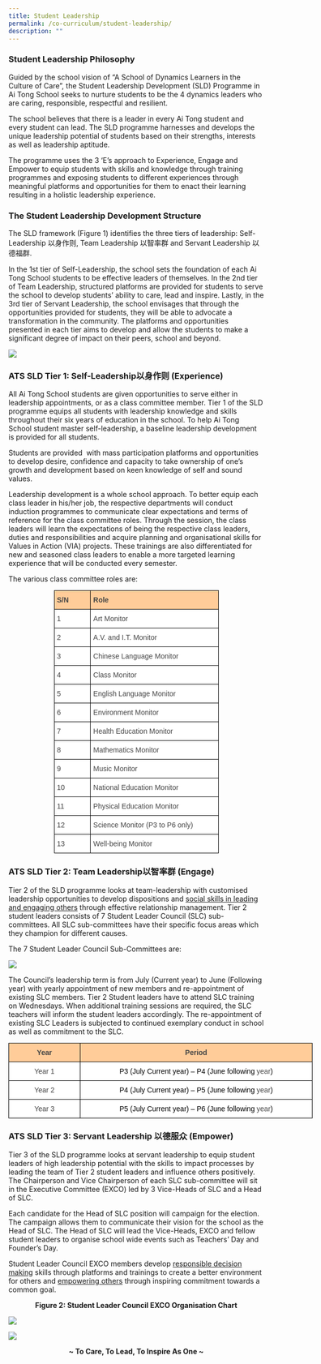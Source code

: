 ```yaml
---
title: Student Leadership
permalink: /co-curriculum/student-leadership/
description: ""
---
```

### Student Leadership Philosophy


Guided by the school vision of “A School of Dynamics Learners in the Culture of Care”, the Student Leadership Development (SLD) Programme in Ai Tong School seeks to nurture students to be the 4 dynamics leaders who are caring, responsible, respectful and resilient.

The school believes that there is a leader in every Ai Tong student and every student can lead. The SLD programme harnesses and develops the unique leadership potential of students based on their strengths, interests as well as leadership aptitude.

The programme uses the 3 ‘E’s approach to Experience, Engage and Empower to equip students with skills and knowledge through training programmes and exposing students to different experiences through meaningful platforms and opportunities for them to enact their learning resulting in a holistic leadership experience.

### The Student Leadership Development Structure

The SLD framework (Figure 1) identifies the three tiers of leadership: Self-Leadership 以身作则, Team Leadership 以智率群 and Servant Leadership 以德福群. 

In the 1st tier of Self-Leadership, the school sets the foundation of each Ai Tong School students to be effective leaders of themselves. In the 2nd tier of Team Leadership, structured platforms are provided for students to serve the school to develop students’ ability to care, lead and inspire. Lastly, in the 3rd tier of Servant Leadership, the school envisages that through the opportunities provided for students, they will be able to advocate a transformation in the community. The platforms and opportunities presented in each tier aims to develop and allow the students to make a significant degree of impact on their peers, school and beyond.

![](/images/SLC-framework.jpeg)


### ATS SLD Tier 1: Self-Leadership以身作则 (Experience)

All Ai Tong School students are given opportunities to serve either in leadership appointments, or as a class committee member. Tier 1 of the SLD programme equips all students with leadership knowledge and skills throughout their six years of education in the school. To help Ai Tong School student master self-leadership, a baseline leadership development is provided for all students.

Students are provided  with mass participation platforms and opportunities to develop desire, confidence and capacity to take ownership of one’s growth and development based on keen knowledge of self and sound values.

Leadership development is a whole school approach. To better equip each class leader in his/her job, the respective departments will conduct induction programmes to communicate clear expectations and terms of reference for the class committee roles. Through the session, the class leaders will learn the expectations of being the respective class leaders, duties and responsibilities and acquire planning and organisational skills for Values in Action (VIA) projects. These trainings are also differentiated for new and seasoned class leaders to enable a more targeted learning experience that will be conducted every semester.

The various class committee roles are:

<style type="text/css">
.tg  {border-collapse:collapse;border-spacing:0;margin:0px auto;}
.tg td{border-color:black;border-style:solid;border-width:1px;font-family:Arial, sans-serif;font-size:14px;
  overflow:hidden;padding:10px 5px;word-break:normal;}
.tg th{border-color:black;border-style:solid;border-width:1px;font-family:Arial, sans-serif;font-size:14px;
  font-weight:normal;overflow:hidden;padding:10px 5px;word-break:normal;}
.tg .tg-fwnj{background-color:#FFF;color:#454545;text-align:left;vertical-align:top}
.tg .tg-32sq{background-color:#FC9;color:#454545;font-weight:bold;text-align:left;vertical-align:top}
</style>
<table class="tg" style="undefined;table-layout: fixed; width: 325px">
<colgroup>
<col style="width: 72px">
<col style="width: 253px">
</colgroup>
<tbody>
  <tr>
    <td class="tg-32sq">S/N</td>
    <td class="tg-32sq">Role</td>
  </tr>
  <tr>
    <td class="tg-fwnj">1</td>
    <td class="tg-fwnj">Art Monitor</td>
  </tr>
  <tr>
    <td class="tg-fwnj">2</td>
    <td class="tg-fwnj">A.V. and I.T. Monitor</td>
  </tr>
  <tr>
    <td class="tg-fwnj">3</td>
    <td class="tg-fwnj">Chinese Language Monitor</td>
  </tr>
  <tr>
    <td class="tg-fwnj">4</td>
    <td class="tg-fwnj">Class Monitor</td>
  </tr>
  <tr>
    <td class="tg-fwnj">5</td>
    <td class="tg-fwnj">English Language Monitor</td>
  </tr>
  <tr>
    <td class="tg-fwnj">6</td>
    <td class="tg-fwnj">Environment Monitor</td>
  </tr>
  <tr>
    <td class="tg-fwnj">7</td>
    <td class="tg-fwnj">Health Education Monitor</td>
  </tr>
  <tr>
    <td class="tg-fwnj">8</td>
    <td class="tg-fwnj">Mathematics Monitor</td>
  </tr>
  <tr>
    <td class="tg-fwnj">9</td>
    <td class="tg-fwnj">Music Monitor</td>
  </tr>
  <tr>
    <td class="tg-fwnj">10</td>
    <td class="tg-fwnj">National Education Monitor</td>
  </tr>
  <tr>
    <td class="tg-fwnj">11</td>
    <td class="tg-fwnj">Physical Education Monitor</td>
  </tr>
  <tr>
    <td class="tg-fwnj">12</td>
    <td class="tg-fwnj">Science Monitor (P3 to P6 only)</td>
  </tr>
  <tr>
    <td class="tg-fwnj">13</td>
    <td class="tg-fwnj">Well-being Monitor</td>
  </tr>
</tbody>
</table>

### ATS SLD Tier 2: Team Leadership以智率群 (Engage)

Tier 2 of the SLD programme looks at team-leadership with customised leadership opportunities to develop dispositions and <u>social skills in leading and engaging others</u> through effective relationship management. Tier 2 student leaders consists of 7 Student Leader Council (SLC) sub-committees. All SLC sub-committees have their specific focus areas which they champion for different causes.

The 7 Student Leader Council Sub-Committees are:

![](/images/slc%202021.jpeg)

The Council’s leadership term is from July (Current year) to June (Following year) with yearly appointment of new members and re-appointment of existing SLC members. Tier 2 Student leaders have to attend SLC training on Wednesdays. When additional training sessions are required, the SLC teachers will inform the student leaders accordingly. The re-appointment of existing SLC Leaders is subjected to continued exemplary conduct in school as well as commitment to the SLC.

<style type="text/css">
.tg  {border-collapse:collapse;border-spacing:0;margin:0px auto;}
.tg td{border-color:black;border-style:solid;border-width:1px;font-family:Arial, sans-serif;font-size:14px;
  overflow:hidden;padding:10px 5px;word-break:normal;}
.tg th{border-color:black;border-style:solid;border-width:1px;font-family:Arial, sans-serif;font-size:14px;
  font-weight:normal;overflow:hidden;padding:10px 5px;word-break:normal;}
.tg .tg-sxkx{background-color:#FFF;color:#454545;text-align:center;vertical-align:top}
.tg .tg-z0mc{background-color:#FC9;color:#454545;font-weight:bold;text-align:center;vertical-align:top}
</style>
<table class="tg" style="undefined;table-layout: fixed; width: 600px">
<colgroup>
<col style="width: 141px">
<col style="width: 459px">
</colgroup>
<tbody>
  <tr>
    <td class="tg-z0mc">Year</td>
    <td class="tg-z0mc">Period</td>
  </tr>
  <tr>
    <td class="tg-sxkx">Year 1</td>
    <td class="tg-sxkx"><span style="color:black">P3 (July</span> <span style="color:black">Current year) – P4 (June following</span> year<span style="color:black">)</span></td>
  </tr>
  <tr>
    <td class="tg-sxkx">Year 2</td>
    <td class="tg-sxkx"><span style="color:black">P4 (July</span> <span style="color:black">Current year) – P5 (June following</span> year<span style="color:black">)</span></td>
  </tr>
  <tr>
    <td class="tg-sxkx">Year 3</td>
    <td class="tg-sxkx"><span style="color:black">P5 (July</span> <span style="color:black">Current year) – P6 (June following</span> year<span style="color:black">)</span></td>
  </tr>
</tbody>
</table>

### ATS SLD Tier 3: Servant Leadership 以德服众 (Empower)

Tier 3 of the SLD programme looks at servant leadership to equip student leaders of high leadership potential with the skills to impact processes by leading the team of Tier 2 student leaders and influence others positively. The Chairperson and Vice Chairperson of each SLC sub-committee will sit in the Executive Committee (EXCO) led by 3 Vice-Heads of SLC and a Head of SLC.

Each candidate for the Head of SLC position will campaign for the election. The campaign allows them to communicate their vision for the school as the Head of SLC. The Head of SLC will lead the Vice-Heads, EXCO and fellow student leaders to organise school wide events such as Teachers’ Day and Founder’s Day. 

Student Leader Council EXCO members develop <u>responsible decision making</u> skills through platforms and trainings to create a better environment for others and <u>empowering others</u> through inspiring commitment towards a common goal.

<center><b>Figure 2: Student Leader Council EXCO Organisation Chart</b></center>

![](/images/Student%20Leader%20Council%20EXCO%20Organisation%20Chart2021.png)

![](/images/slc2021.png)

<center><b>~ To Care, To Lead, To Inspire As One ~</b></center>